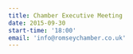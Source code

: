 ```yaml
---
title: Chamber Executive Meeting
date: 2015-09-30
start-time: '18:00'
email: 'info@romseychamber.co.uk'
---
```

